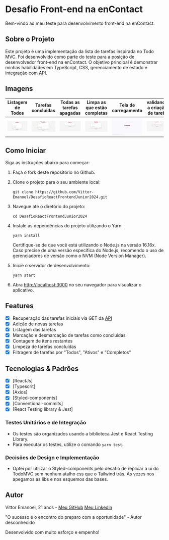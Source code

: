 # Desafio Front-end na enContact

Bem-vindo ao meu teste para desenvolvimento front-end na enContact.

## Sobre o Projeto

Este projeto é uma implementação da lista de tarefas inspirada no Todo MVC. Foi desenvolvido como parte do teste para a posição de desenvolvedor front-end na enContact. O objetivo principal é demonstrar minhas habilidades em TypeScript, CSS, gerenciamento de estado e integração com API.

## Imagens

|               Listagem de Todos               |                  Tarefas concluidas                  |        Todas as tarefas apagadas        |                 Limpa as que estão completas                 | Tela de carregamento                                | validando a criação de tarefa                   |
| :-------------------------------------------: | :--------------------------------------------------: | :-------------------------------------: | :----------------------------------------------------------: | --------------------------------------------------- | ----------------------------------------------- |
| ![Listagem de Todos](./images/list-tasks.png) | ![Tarefas concluidas](./images/allTaskCompleted.png) | ![Toggle Todos](./images/clearTask.png) | ![Limpa as que estão completas](./images/clearCompleted.png) | ![Tela de carregametento](./images/lauchScreen.png) | ![Validação](./images/createTaskValidation.png) |

## Como Iniciar

Siga as instruções abaixo para começar:

1. Faça o fork deste repositório no Github.
2. Clone o projeto para o seu ambiente local:
   ```
   git clone https://github.com/Vittor-Emanoel/DesafioReactFrontendJunior2024.git
   ```
3. Navegue até o diretório do projeto:
   ```
   cd DesafioReactFrontendJunior2024
   ```
4. Instale as dependências do projeto utilizando o Yarn:

   ```
   yarn install
   ```

   Certifique-se de que você está utilizando o Node.js na versão 16.16x. Caso precise de uma versão específica do Node.js, recomendo o uso de gerenciadores de versão como o NVM (Node Version Manager).

5. Inicie o servidor de desenvolvimento:
   ```
   yarn start
   ```
6. Abra [http://localhost:3000](http://localhost:3000) no seu navegador para visualizar o aplicativo.

## Features

- [x] Recuperação das tarefas iniciais via GET da [API](https://my-json-server.typicode.com/EnkiGroup/DesafioReactFrontendJunior2024/todos)
- [x] Adição de novas tarefas
- [x] Listagem das tarefas
- [x] Marcação e desmarcação de tarefas como concluídas
- [x] Contagem de itens restantes
- [x] Limpeza de tarefas concluídas
- [x] Filtragem de tarefas por "Todos", "Ativos" e "Completos"

## Tecnologias & Padrões

- [x] [ReactJs]
- [x] [Typescrit]
- [x] [Axios]
- [x] [Styled-components]
- [x] [Conventional-commits]
- [x] [React Testing library & Jest]

### Testes Unitários e de Integração

- Os testes são organizados usando a biblioteca Jest e React Testing Library.
- Para executar os testes, utilize o comando `yarn test`.

### Decisões de Design e Implementação

- Optei por utilizar o Styled-components pelo desafio de replicar a ui do TodoMVC sem nenhum atalho css que o Tailwind trás. As vezes nos apegamos as libs e nos esquemos das bases.

## Autor

Vittor Emanoel, 21 anos - [Meu GitHub](https://github.com/Vittor-Emanoel)
[Meu Linkedin](https://www.linkedin.com/in/vittor-emanoel-8971321b1/)

"O sucesso é o encontro do preparo com a oportunidade" - Autor desconhecido

Desenvolvido com muito esforço e empenho!
